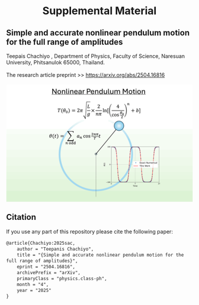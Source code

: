 <h1 align="center">Supplemental Material</h1>
<h2 aligne="center">Simple and accurate nonlinear pendulum motion for the full range of amplitudes</h2>
Teepais Chachiyo <teepanisc@nu.ac.th>, Department of Physics, Faculty of Science, Naresuan University, Phitsanulok 65000, Thailand.

<br>
<br>
The research article preprint >> <a href="https://arxiv.org/abs/2504.16816">https://arxiv.org/abs/2504.16816</a>

<br>
<br>
<img align="center" src="nonlinear_pendulum.gif" width="600"  alt="Nonlinear Pendulum"></center>

## Citation

If you use any part of this repository please cite the following paper:

```
@article{Chachiyo:2025sac,
    author = "Teepanis Chachiyo",
    title = "{Simple and accurate nonlinear pendulum motion for the full range of amplitudes}",
    eprint = "2504.16816",
    archivePrefix = "arXiv",
    primaryClass = "physics.class-ph",
    month = "4",
    year = "2025"
}
